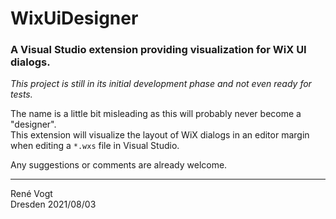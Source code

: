 # WixUiDesigner
### A Visual Studio extension providing visualization for WiX UI dialogs.

_This project is still in its initial development phase and not even ready for tests._

The name is a little bit misleading as this will probably never become a "designer".  
This extension will visualize the layout of WiX dialogs in an editor margin when editing a `*.wxs` file
in Visual Studio.

Any suggestions or comments are already welcome.

---
Ren&eacute; Vogt  
Dresden 2021/08/03
